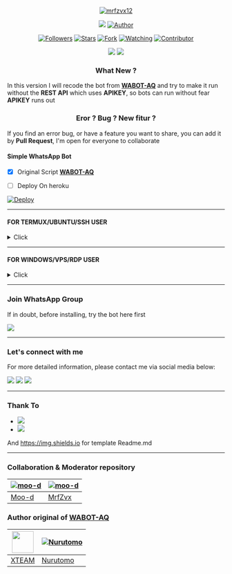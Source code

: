 


<p align="center">
<a href="https://github.com/mrfzvx12"><img title="mrfzvx12" src="https://img.shields.io/badge/github-Mrfzvx12-orange.svg?style=social&logo=github"></a>
</p>
<p align="center">
<img src="https://gpvc.arturio.dev/mrfzvx12" />
<a href="https://github.com/mrfzvx12"><img title="Author" src="https://img.shields.io/badge/Termux Whatsapp Bot-V4-orange?style=for-the-badge&logo=github"></a>
<p/>
<p align="center">
<a href="https://github.com/mrfzvx12/followers"><img title="Followers" src="https://img.shields.io/github/followers/mrfzvx12?label=Followers&style=social"></a>
<a href="https://github.com/mrfzvx12/termux-whatsapp-bot/stargazers/"><img title="Stars" src="https://img.shields.io/github/stars/mrfzvx12/termux-whatsapp-bot?&style=social"></a>
<a href="https://github.com/mrfzvx12/termux-whatsapp-bot/network/members"><img title="Fork" src="https://img.shields.io/github/forks/mrfzvx12/termux-whatsapp-bot?style=social"></a>
<a href="https://github.com/mrfzvx12/termux-whatsapp-bot/watchers"><img title="Watching" src="https://img.shields.io/github/watchers/mrfzvx12/termux-whatsapp-bot?label=Watching&style=social"></a>
<a href="https://github.com/mrfzvx12/termux-whatsapp-bot/watchers"><img title="Contributor" src="https://img.shields.io/github/contributors/mrfzvx12/termux-whatsapp-bot?logo=github&style=social"></a>
</p>
<p align="center">
<a href="https://github.com/mrfzvx12/termux-whatsapp-bot"><img src="https://img.shields.io/github/repo-size/mrfzvx12/termux-whatsapp-bot?label=Repo%20size&style=plastic"></a>
<a href="https://github.com/mrfzvx12/termux-whatsapp-bot"><img src="https://img.shields.io/github/search/mrfzvx12/mrfzvx12/whatsapp?label=Search&style=plastic"></a>
</p>

<h3 align="center">What New ?</h3>

In this version I will recode the bot from [**WABOT-AQ**](https://github.com/Nurutomo/wabot-aq) and try to make it run without the **REST API** which uses **APIKEY**, so bots can run without fear **APIKEY** runs out

<h3 align="center">Eror ? Bug ? New fitur ?</h3>

If you find an error bug, or have a feature you want to share, you can add it by **Pull Request**, I'm open for everyone to collaborate

#### Simple WhatsApp Bot
- [x] Original Script [**WABOT-AQ**](https://github.com/Nurutomo/wabot-aq)

- [ ] Deploy On heroku

[![Deploy](https://www.herokucdn.com/deploy/button.svg)](https://heroku.com/deploy?template=https://github.com/mrfzvx12/termux-whatsapp-bot)

***

#### FOR TERMUX/UBUNTU/SSH USER
<details close="close">
  <summary>Click</summary>

```sh
apt update && apt upgrade
apt install git -y
apt install nodejs -y
apt install ffmpeg -y
apt install imagemagick -y
git clone https://github.com/Nurutomo/wabot-aq
cd wabot-aq
npm install
npm update
```

#### INSTALL ON TERMUX WITH UBUNTU

* INSTALLING UBUNTU

```sh
apt update && apt full-upgrade
apt install wget curl git proot-distro
proot-distro install ubuntu
echo "proot-distro login ubuntu" > $PREFIX/bin/ubuntu
ubuntu
```

* INSTALLING REQUIRED PACKAGES

```sh
ubuntu
apt update && apt full-upgrade
apt install wget curl git ffmpeg imagemagick build-essential libcairo2-dev libpango1.0-dev libjpeg-dev libgif-dev librsvg2-dev dbus-x11 ffmpeg2theora ffmpegfs ffmpegthumbnailer ffmpegthumbnailer-dbg ffmpegthumbs libavcodec-dev libavcodec-extra libavcodec-extra58 libavdevice-dev libavdevice58 libavfilter-dev libavfilter-extra libavfilter-extra7 libavformat-dev libavformat58 libavifile-0.7-bin libavifile-0.7-common libavifile-0.7c2 libavresample-dev libavresample4 libavutil-dev libavutil56 libpostproc-dev libpostproc55 graphicsmagick graphicsmagick-dbg graphicsmagick-imagemagick-compat graphicsmagick-libmagick-dev-compat groff imagemagick-6.q16hdri imagemagick-common libchart-gnuplot-perl libgraphics-magick-perl libgraphicsmagick++-q16-12 libgraphicsmagick++1-dev
```

* INSTALLING NODEJS & WABOT-AQ

```sh
ubuntu
curl -fsSL https://deb.nodesource.com/setup_current.x | sudo -E bash -
apt install -y nodejs gcc g++ make
git clone https://github.com/Nurutomo/wabot-aq
cd wabot-aq
npm install
npm update
```
</details>

***

#### FOR WINDOWS/VPS/RDP USER
<details close="close">
  <summary>Click</summary>

* Download And Install Git [`Click Here`](https://git-scm.com/downloads)
* Download And Install NodeJS [`Click Here`](https://nodejs.org/en/download)
* Download And Install FFmpeg [`Click Here`](https://ffmpeg.org/download.html) (**Don't Forget Add FFmpeg to PATH enviroment variables**)
* Download And Install ImageMagick [`Click Here`](https://imagemagick.org/script/download.php)

```bash
git clone https://github.com/Nurutomo/wabot-aq
cd wabot-aq
npm install
npm update
```

#### Run

```bash
node .
```

***

#### Arguments `node . [--options] [<session name>]`

#### `--self`

> Activate self mode (Ignores other)

#### `--pconly`

> If that chat not from private bot, bot will ignore

#### `--gconly`

> If that chat not from group, bot will ignore

#### `--swonly`

> If that chat not from status, bot will ignore

#### `--prefix <prefixes>`

> * `prefixes` are seperated by each character
Set prefix

#### `--server`

> Used for [heroku](https://heroku.com/) or scan through website

#### `--db <json-server-url>`

> Use external db instead of local db
Example Server

`https://json-server.nurutomo.repl.co/`
Code: `https://repl.it/@Nurutomo/json-server`

`node . --db 'https://json-server.nurutomo.repl.co/'`

> The server should have like this specification

#### GET

```http
GET /
Accept: application/json
```

#### POST

```http
POST /
Content-Type: application/json

{
 data: {}
}
```

#### `--big-qr`

> If small qr unicode doesn't support

#### `--restrict`

> Enables restricted plugins (which can lead your number to be **banned** if used too often)

> * Group Administration `add, kick`

#### `--img`

> Enable image inspector through terminal

#### `--autoread`

> If enabled, all incoming messages will be marked as read

#### `--nyimak`

> No bot, just print received messages and add users to database

#### `--test`

> **Development** Testing Mode

#### `--trace`

```js
conn.logger.level = 'trace'
```

#### `--debug`

```js
conn.logger.level = 'debug'
```

</details>

***

### Join WhatsApp Group
If in doubt, before installing, try the bot here first
<p>
<a href="https://chat.whatsapp.com/LH3NMQUCwaVAumBt0WMyAg" target="blank"><img src="https://img.shields.io/badge/Im Lexa-30302f?style=flat&logo=whatsapp" /></a>
</p>

***

### Let's connect with me
For more detailed information, please contact me via social media below:

<p>
<a href="http://wa.me/6282223014661" target="blank"><img src="https://img.shields.io/badge/Whatsapp-30302f?style=flat&logo=whatsapp" /></a>
<a href="http://www.instagram.com/mrf.zvx/" target="blank"><img src="https://img.shields.io/badge/Instagram-30302f?style=flat&logo=instagram" /></a>
<a href="https://www.facebook.com/profile.php?id=100028409167054" target="blank"><img src="https://img.shields.io/badge/Facebook-30302f?style=flat&logo=facebook" /></a>
</p>

***

### Thank To
* <a href="https://github.com/adiwajshing/Baileys"><img src="https://img.shields.io/github/followers/adiwajshing?color=orange&label=Adiwajshing&logo=github&logoColor=orange&style=plastic"></a>
* <a href="https://github.com/Nurutomo/wabot-aq"><img src="https://img.shields.io/github/followers/nurutomo?color=orange&label=Nurutomo&logo=github&logoColor=orange&style=plastic"></a>

And https://img.shields.io for template Readme.md

***

### Collaboration & Moderator repository
[![moo-d](https://github.com/moo-d.png?size=70)](https://github.com/moo-d) | [![moo-d](https://github.com/mrfzvx12.png?size=70)](https://github.com/mrfzvx12) |
|-----|-----|
[Moo-d](https://github.com/moo-d) | [MrfZvx](https://github.com/mrfzvx12) |

### Author original of [**WABOT-AQ**](https://github.com/Nurutomo/wabot-aq)
<a href="https://api.xteam.xyz"><img src="https://i.ibb.co/7j0vtwz/xlogo.png" width="50" height="50"></a> | [![Nurutomo](https://github.com/Nurutomo.png?size=50)](https://github.com/Nurutomo) |
|-----|-----|
[XTEAM](https://api.xteam.xyz/) | [Nurutomo](https://github.com/Nurutomo) |